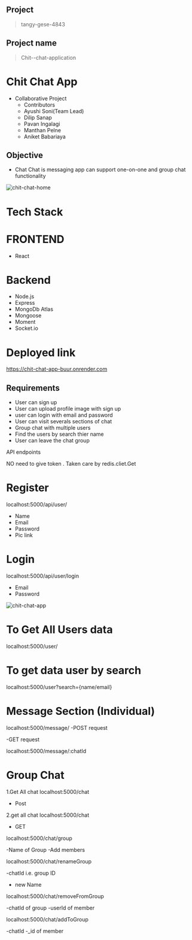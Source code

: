 ## Project
> tangy-gese-4843

## Project name
> Chit--chat-application


# Chit Chat App
- Collaborative Project
   - Contributors
   - Ayushi Soni(Team Lead)
   - Dilip Sanap
   - Pavan Ingalagi
   - Manthan Pelne
   - Aniket Babariaya


## Objective
  -  Chat Chat is messaging app can support one-on-one and group chat functionality
   
   
   
  
   
   ![chit-chat-home](https://user-images.githubusercontent.com/112810259/230892410-2bdbcf80-0f4d-426e-b9cc-5a7a47d63429.png)


# Tech Stack

 # FRONTEND
- React


 # Backend
- Node.js
- Express
- MongoDb Atlas
- Mongoose
- Moment
- Socket.io

# Deployed link
https://chit-chat-app-buur.onrender.com

## Requirements
- User can  sign up 
- User can upload profile image with sign up
- user can login with email and password
- User can visit severals sections of chat 
- Group chat  with multiple users
- Find the users by search thier name 
- User can leave the chat group



API endpoints
<!-- To start the server "npm start "-->
NO need to give token . Taken care by redis.cliet.Get

# Register
localhost:5000/api/user/
- Name
- Email
- Password
- Pic link 

# Login
localhost:5000/api/user/login
- Email
- Password

 ![chit-chat-app](https://user-images.githubusercontent.com/112810259/230863588-6a8be60f-62e8-43f9-a187-d94c7faa5180.png)



# To Get All Users data
localhost:5000/user/

# To get data user by search

localhost:5000/user?search={name/email}

# Message Section (Individual)
<!-- Message Route -->

<!-- 1.Sending a Message Route -->
localhost:5000/message/
-POST request


<!-- 2.To get all chat in that room -->
-GET request

localhost:5000/message/:chatId


# Group Chat
<!--Access The Chat  -->

1.Get All chat
localhost:5000/chat
- Post

2.get all chat
localhost:5000/chat
- GET

<!-- 3.Create A group Chat -->
localhost:5000/chat/group
<!-- Need to provide -->
-Name of Group
-Add members

<!-- 4.Rename The Group -->
localhost:5000/chat/renameGroup
<!-- Need to provide -->
-chatId i.e. group ID
- new Name

<!-- 5.remove Member from Group -->
localhost:5000/chat/removeFromGroup
<!-- Need to provide -->
-chatId of group
-userId of member

<!-- 6.add Member from Group -->
localhost:5000/chat/addToGroup
<!-- Need to provide -->
-chatId
-_id of member
